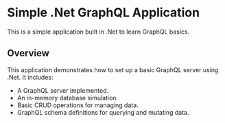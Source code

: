 # Simple .Net GraphQL Application

This is a simple application built in .Net to learn GraphQL basics.

## Overview

This application demonstrates how to set up a basic GraphQL server using .Net. It includes:

- A GraphQL server implemented.
- An in-memory database simulation.
- Basic CRUD operations for managing data.
- GraphQL schema definitions for querying and mutating data.
